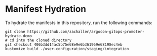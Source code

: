 # Manifest Hydration

To hydrate the manifests in this repository, run the following commands:

```shell
git clone https://github.com/zachaller/argocon-gitops-promoter-hydrate-demo
# cd into the cloned directory
git checkout 406b3dd14ac5b75e68e9e6b361969e68198ec4eb
kustomize build ./user-configuration/staging/integration
```
